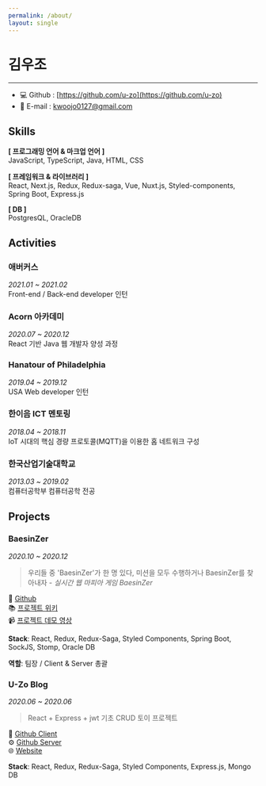 ```yaml
---
permalink: /about/
layout: single
---
```


# 김우조

---

- 💻 Github : [https://github.com/u-zo](https://github.com/u-zo)
- 📧 E-mail : kwoojo0127@gmail.com

## Skills

**[ 프로그래밍 언어 & 마크업 언어 ]**  
JavaScript, TypeScript, Java, HTML, CSS

**[ 프레임워크 & 라이브러리 ]**  
React, Next.js, Redux, Redux-saga, Vue, Nuxt.js, Styled-components, Spring Boot, Express.js

**[ DB ]**  
PostgresQL, OracleDB

## Activities

### 애버커스

_2021.01 ~ 2021.02_  
Front-end / Back-end developer 인턴

### Acorn 아카데미

_2020.07 ~ 2020.12_  
React 기반 Java 웹 개발자 양성 과정

### Hanatour of Philadelphia

_2019.04 ~ 2019.12_  
USA Web developer 인턴

### 한이음 ICT 멘토링

_2018.04 ~ 2018.11_  
IoT 시대의 핵심 경량 프로토콜(MQTT)을 이용한 홈 네트워크 구성

### 한국산업기술대학교

_2013.03 ~ 2019.02_  
컴퓨터공학부 컴퓨터공학 전공

## Projects

### BaesinZer

_2020.10 ~ 2020.12_

> 우리들 중 'BaesinZer'가 한 명 있다, 미션을 모두 수행하거나 BaesinZer를 찾아내자 - _실시간 웹 마피아 게임 BaesinZer_

🎨 [Github](https://github.com/U-Zo/baesinzer)  
📚 [프로젝트 위키](https://github.com/U-Zo/baesinzer/wiki/How-to-run-project)  
📹 [프로젝트 데모 영상](https://youtu.be/IlzDCGSF8J0)

**Stack**: React, Redux, Redux-Saga, Styled Components, Spring Boot, SockJS, Stomp, Oracle DB

**역할**: 팀장 / Client & Server 총괄

### U-Zo Blog

_2020.06 ~ 2020.06_

> React + Express + jwt 기초 CRUD 토이 프로젝트

🎨 [Github Client](https://github.com/U-Zo/blog)  
⚙️ [Github Server](https://github.com/U-Zo/blog-server)  
🌐 [Website](https://u-zo.github.io/blog/)

**Stack**: React, Redux, Redux-Saga, Styled Components, Express.js, Mongo DB
